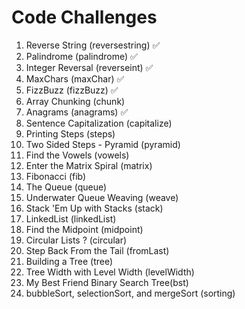 # Code Challenges
1. Reverse String (reversestring) ✅
2. Palindrome (palindrome) ✅
3. Integer Reversal (reverseint) ✅
4. MaxChars (maxChar) ✅
5. FizzBuzz (fizzBuzz) ✅
6. Array Chunking (chunk)
7. Anagrams (anagrams) ✅
8. Sentence Capitalization (capitalize)
9. Printing Steps (steps)
10. Two Sided Steps - Pyramid (pyramid)
11. Find the Vowels (vowels)
12. Enter the Matrix Spiral (matrix)
13. Fibonacci (fib)
14. The Queue (queue)
15. Underwater Queue Weaving (weave)
16. Stack 'Em Up with Stacks (stack)
17. LinkedList (linkedList)
18. Find the Midpoint (midpoint)
19. Circular Lists ? (circular)
20. Step Back From the Tail (fromLast)
21. Building a Tree (tree)
22. Tree Width with Level Width (levelWidth)
23. My Best Friend Binary Search Tree(bst)
24. bubbleSort, selectionSort, and mergeSort (sorting)